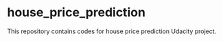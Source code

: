 # house_price_prediction
This repository contains codes for house price prediction Udacity project.
